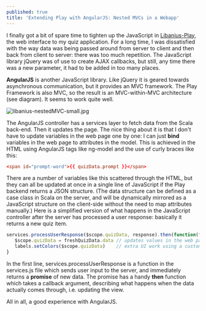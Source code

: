 ```yaml
---
published: true
title: 'Extending Play with AngularJS: Nested MVCs in a Webapp'
---
```

I finally got a bit of spare time to tighten up the JavaScript in [Libanius-Play](https://github.com/oranda/libanius-play), the web interface to my quiz application. For a long time, I was dissatisfied with the way data was being passed around from server to client and then back from client to server: there was too much repetition. The JavaScript library jQuery was of use to create AJAX callbacks, but still, any time there was a new parameter, it had to be added in too many places.

**AngularJS** is another JavaScript library. Like jQuery it is geared towards asynchronous communication, but it provides an MVC framework. The Play Framework is also MVC, so the result is an MVC-within-MVC architecture (see diagram). It seems to work quite well.


![libanius-nestedMVC-small.jpg]({{site.baseurl}}/assets/libanius-nestedMVC-small.jpg)


The AngularJS controller has a services layer to fetch data from the Scala back-end. Then it updates the page. The nice thing about it is that I don't have to update variables in the web page one by one: I can just **bind** variables in the web page to attributes in the model. This is achieved in the HTML using AngularJS tags like ng-model and the use of curly braces like this: 

```conf
<span id="prompt-word">{{ quizData.prompt }}</span>
```

There are a number of variables like this scattered through the HTML, but they can all be updated at once in a single line of JavaScript if the Play backend returns a JSON structure. (The data structure can be defined as a case class in Scala on the server, and will be dynamically mirrored as a JavaScript structure on the client-side without the need to map attributes manually.) Here is a simplified version of what happens in the JavaScript controller after the server has processed a user response: basically it returns a new quiz item. 

```javascript
services.processUserResponse($scope.quizData, response).then(function(freshQuizData) {
   $scope.quizData = freshQuizData.data // updates values in the web page automagically
   labels.setColors($scope.quizData)    // extra UI work using a custom JavaScript module called labels
}
```
                                                             

In the first line, services.processUserResponse is a function in the services.js file which sends user input to the server, and immediately returns a **promise** of new data. The promise has a handy **then** function which takes a callback argument, describing what happens when the data actually comes through, i.e. updating the view.

All in all, a good experience with AngularJS.

